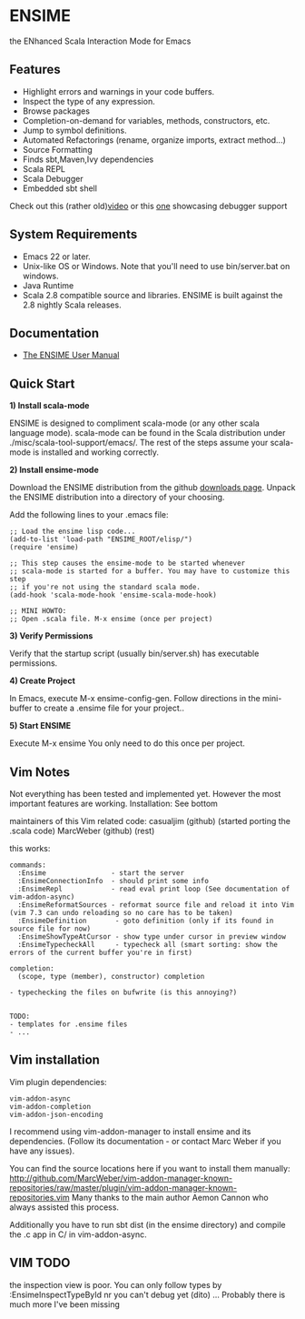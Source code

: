 # ENSIME
the ENhanced Scala Interaction Mode for Emacs


## Features

- Highlight errors and warnings in your code buffers.
- Inspect the type of any expression.
- Browse packages
- Completion-on-demand for variables, methods, constructors, etc.
- Jump to symbol definitions.
- Automated Refactorings (rename, organize imports, extract method...)
- Source Formatting
- Finds sbt,Maven,Ivy dependencies
- Scala REPL
- Scala Debugger
- Embedded sbt shell


Check out this (rather old)[video](http://www.youtube.com/watch?v=A2Lai8IjLoY) or this [one](http://www.youtube.com/watch?v=v7-G6vD42z8) showcasing debugger support


## System Requirements

- Emacs 22 or later.
- Unix-like OS or Windows. Note that you'll need to use bin/server.bat on windows.
- Java Runtime
- Scala 2.8 compatible source and libraries. ENSIME is built against the 2.8 nightly Scala releases. 


## Documentation
- [The ENSIME User Manual](http://aemon.com/file_dump/ensime_manual.html)


## Quick Start

__1) Install scala-mode__

ENSIME is designed to compliment scala-mode (or any other scala language mode). scala-mode can be found in the Scala distribution under ./misc/scala-tool-support/emacs/. The rest of the steps assume your scala-mode is installed and working correctly.

__2) Install ensime-mode__

Download the ENSIME distribution from the github [downloads page](http://github.com/aemoncannon/ensime/downloads). Unpack the ENSIME distribution into a directory of your choosing. 

Add the following lines to your .emacs file:

    ;; Load the ensime lisp code...
    (add-to-list 'load-path "ENSIME_ROOT/elisp/")
    (require 'ensime)

    ;; This step causes the ensime-mode to be started whenever
    ;; scala-mode is started for a buffer. You may have to customize this step
    ;; if you're not using the standard scala mode.
    (add-hook 'scala-mode-hook 'ensime-scala-mode-hook)

    ;; MINI HOWTO: 
    ;; Open .scala file. M-x ensime (once per project)


__3) Verify Permissions__

Verify that the startup script (usually bin/server.sh) has executable permissions.


__4) Create Project__

In Emacs, execute M-x ensime-config-gen. Follow directions in the mini-buffer to create a .ensime file for your project.. 


__5) Start ENSIME__

Execute M-x ensime
You only need to do this once per project.

## Vim Notes

  Not everything has been tested and implemented yet. However the most
  important features are working.
  Installation: See bottom

  maintainers of this Vim related code:
    casualjim (github) (started porting the .scala code)
    MarcWeber (github) (rest)

  this works:

    commands:
      :Ensime                - start the server
      :EnsimeConnectionInfo  - should print some info
      :EnsimeRepl            - read eval print loop (See documentation of vim-addon-async)
      :EnsimeReformatSources - reformat source file and reload it into Vim (vim 7.3 can undo reloading so no care has to be taken)
      :EnsimeDefinition       - goto definition (only if its found in source file for now)
      :EnsimeShowTypeAtCursor - show type under cursor in preview window
      :EnsimeTypecheckAll     - typecheck all (smart sorting: show the errors of the current buffer you're in first)
 
    completion:
      (scope, type (member), constructor) completion
    
    - typechecking the files on bufwrite (is this annoying?)


    TODO:
    - templates for .ensime files
    - ...

## Vim installation

  Vim plugin dependencies:

    vim-addon-async
    vim-addon-completion
    vim-addon-json-encoding

  I recommend using vim-addon-manager to install ensime and its dependencies.
  (Follow its documentation - or contact Marc Weber if you have any issues).

  You can find the source locations here if you want to install them manually:
  http://github.com/MarcWeber/vim-addon-manager-known-repositories/raw/master/plugin/vim-addon-manager-known-repositories.vim
  Many thanks to the main author Aemon Cannon who always assisted this process.

  Additionally you have to run sbt dist (in the ensime directory) and compile
  the .c app in C/ in vim-addon-async.

## VIM TODO
  the inspection view is poor. You can only follow types by :EnsimeInspectTypeById nr
  you can't debug yet (dito)
  ... Probably there is much more I've been missing
